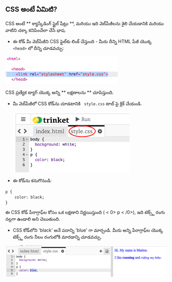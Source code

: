 ## CSS అంటే ఏమిటి?

CSS అంటే ** క్యాస్కేడింగ్ స్టైల్ షీట్లు **, మరియు ఇది వెబ్‌పేజీలను శైలి చేయడానికి మరియు వాటిని చక్కా కనిపించేలా చేసే భాష.

+ ఈ కోడ్ మీ వెబ్‌పేజీని CSS ఫైల్‌కు లింక్ చేస్తుంది - మీరు దీన్ని HTML పేజీ యొక్క `<head>` లో దీన్ని చూడవచ్చు:

![స్క్రీన్ షాట్](images/birthday-css-link.png)

CSS ప్రత్యేక ట్యాగ్ యొక్క అన్ని ** లక్షణాలను ** చూపిస్తుంది.

+ మీ వెబ్‌పేజీలో CSS కోడ్‌ను చూడటానికి ` style.css` టాబ్ పై క్లిక్ చేయండి.
    
    ![స్క్రీన్ షాట్](images/birthday-css-tab.png)

+ ఈ కోడ్‌ను కనుగొనండి:

```html
p {
    color: black;
}
```

ఈ CSS కోడ్ పేరాగ్రాఫ్‌ల కోసం ఒక లక్షణాని నిర్ణయిస్తుంది ( < 0> p < /0>), ఇది టెక్స్ట్ రంగు నల్లగా ఉండాలి అని చెబుతుంది.

+ CSS కోడ్‌లోని 'black' అనే పదాన్ని 'blue' గా మార్చండి. మీరు అన్ని పేరాగ్రాఫ్‌ల యొక్క టెక్స్ట్ రంగు నీలం రంగులోకి మారడాన్ని చూడవచ్చు.

![స్క్రీన్ షాట్](images/birthday-edit-css.png)